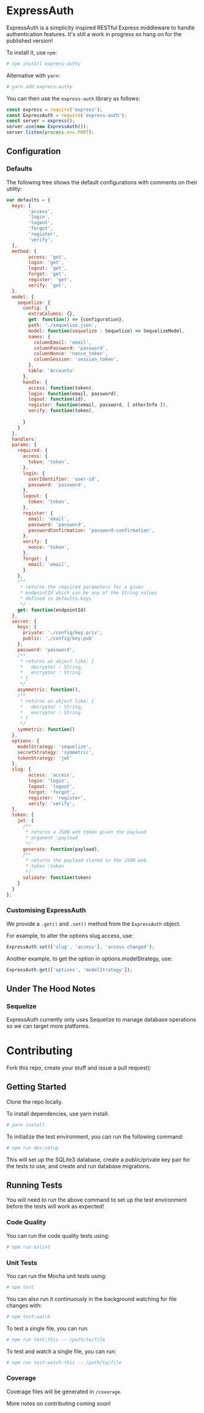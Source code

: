 # ExpressAuth

ExpressAuth is a simplicity inspired RESTful Express middleware to handle authentication
features. It's still a work in progress so hang on for the published version!

To install it, use `npm`:

```bash
# npm install express-authy
```

Alternative with `yarn`:

```bash
# yarn add express-authy
```

You can then use the `express-auth` library as follows:

```javascript
const express = require('express');
const ExpressAuth = require('express-auth');
const server = express();
server.use(new ExpressAuth());
server.listen(process.env.PORT);
```

## Configuration

### Defaults

The following tree shows the default configurations with comments on their utility:

```javascript
var defaults = {
  keys: [
		'access',
		'login',
		'logout',
		'forgot',
		'register',
		'verify',
  ],
  method: {
		access: 'get',
		login: 'get',
		logout: 'get',
		forgot: 'get',
		register: 'get',
		verify: 'get',
  },
  model: {
    sequelize: {
      config: {
        extraColumns: {},
        get: function() => {configuration},
        path: './sequelize.json',
        model: function(sequelize : Sequelize) => SequelizeModel,
        names: {
          columnEmail: 'email',
          columnPassword: 'password',
          columnNonce: 'nonce_token',
          columnSession: 'session_token',
        },
        table: 'Accounts'
      },
      handle: {
        access: function(token),
        login: function(email, password),
        logout: function(id),
        register: function(email, password, [ otherInfo ]),
        verify: function(token),
        
      }
    }
  },
  handlers:
  params: {
    required: {
      access: {
        token: 'token',
      },
      login: {
        userIdentifier: 'user-id',
        password: 'password',
      },
      logout: {
        token: 'token',
      },
      register: {
        email: 'email',
        password: 'password',
        passwordConfirmation: 'password-confirmation',
      },
      verify: {
        nonce: 'token',
      },
      forgot: {
        email: 'email',
      }
    },
    /**
     * returns the required parameters for a given
     * endpointId which can be any of the String values
     * defined in defaults.keys
     */
    get: function(endpointId)
  },
  secret: {
    keys: {
      private: './config/key.priv',
      public: './config/key.pub'
    },
    password: 'password',
    /**
     * returns an object like: {
     *   decryptor : String,
     *   encryptor : String
     * }
     */
    asymmetric: function(),
    /**
     * returns an object like: {
     *   decryptor : String,
     *   encryptor : String
     * }
     */
    symmetric: function()
  },
  options: {
    modelStrategy: 'sequelize',
    secretStrategy: 'symmetric',
    tokenStrategy: 'jwt'
  },
  slug: {
		access: 'access',
		login: 'login',
		logout: 'logout',
		forgot: 'forgot',
		register: 'register',
		verify: 'verify',
  },
  token: {
    jwt: {
      /**
       * returns a JSON web token given the payload
       * argument :payload
       */
      generate: function(payload),
      /**
       * returns the payload stored in the JSON web
       * token :token
       */
      validate: function(token)
    }
  }
};
```

### Customising ExpressAuth

We provide a `.get()` and `.set()` method from the `ExpressAuth` object.

For example, to alter the options slug.access, use:

```javascript
ExpressAuth.set(['slug', 'access'], 'access-changed');
```

Another example, to get the option in options.modelStrategy, use:

```javascript
ExpressAuth.get(['options', 'modelStrategy']);
```


## Under The Hood Notes

### Sequelize

ExpressAuth currently only uses Sequelize to manage database operations so we can
target more platforms.

# Contributing
Fork this repo, create your stuff and issue a pull request(:

## Getting Started
Clone the repo locally.

To install dependencies, use yarn install:

```bash
# yarn install
```

To initialize the test environment, you can run the following command:

```bash
# npm run dev:setup
```

This will set up the SQLite3 database, create a public/private key pair for the tests to use, and create and run database migrations.

## Running Tests
You will need to run the above command to set up the test environment before the tests will work as expected!

### Code Quality
You can run the code quality tests using:

```bash
# npm run eslint
```

### Unit Tests
You can run the Mocha unit tests using:

```bash
# npm test
```

You can also run it continuously in the background watching for file changes with:

```bash
# npm test:watch
```

To test a single file, you can run:

```bash
# npm run test:this -- /path/to/file
```

To test and watch a single file, you can run:

```bash
# npm run test:watch:this -- /path/to/file
```

### Coverage
Coverage files will be generated in `/coverage`.

More notes on contributing coming soon!